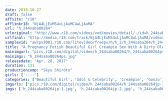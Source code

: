 ```yaml
---
date: 2018-10-27
draft: false
affsite: "r18"
afflinkr18: "NjA4LjEuMS4xLjAuMC4wLjAuMA"
url: "h_244saba00264"
urloriginal: "http://www.r18.com/videos/vod/movies/detail/-/id=h_244saba00264"
urlfinal: "http://media.r18.com/track/NjA4LjEuMS4xLjAuMC4wLjAuMA/videos/vod/movies/detail/-/id=h_244saba00264"
samplevid: "awspv3001.r18.com/litevideo/freepv/h/h_2/h_244saba264/h_244saba264_dmb_w.mp4"
title: "A Pregnancy Fetish Beautiful Girl Creampie Sex With A Dirty Old Man And His Raw Cock 4 Fucks!"
mainimgurl: "pics.r18.com/digital/video/h_244saba00264/h_244saba00264ps.jpg"
mainimgs: "h_244saba00264ps.jpg"
releasedate: "Apr. 28, 2017"
duration: 131
productioncomp: "Skyu Shiroto"
girls: ['----']
categories: ['Beautiful Girl', 'Idol & Celebrity', 'Creampie', 'Gonzo']
imgurls: ['pics.r18.com/digital/video/h_244saba00264/h_244saba00264jp-1.jpg', 'pics.r18.com/digital/video/h_244saba00264/h_244saba00264jp-2.jpg', 'pics.r18.com/digital/video/h_244saba00264/h_244saba00264jp-3.jpg', 'pics.r18.com/digital/video/h_244saba00264/h_244saba00264jp-4.jpg', 'pics.r18.com/digital/video/h_244saba00264/h_244saba00264jp-5.jpg', 'pics.r18.com/digital/video/h_244saba00264/h_244saba00264jp-6.jpg', 'pics.r18.com/digital/video/h_244saba00264/h_244saba00264jp-7.jpg', 'pics.r18.com/digital/video/h_244saba00264/h_244saba00264jp-8.jpg', 'pics.r18.com/digital/video/h_244saba00264/h_244saba00264jp-9.jpg', 'pics.r18.com/digital/video/h_244saba00264/h_244saba00264jp-10.jpg', 'pics.r18.com/digital/video/h_244saba00264/h_244saba00264jp-11.jpg', 'pics.r18.com/digital/video/h_244saba00264/h_244saba00264jp-12.jpg', 'pics.r18.com/digital/video/h_244saba00264/h_244saba00264jp-13.jpg', 'pics.r18.com/digital/video/h_244saba00264/h_244saba00264jp-14.jpg', 'pics.r18.com/digital/video/h_244saba00264/h_244saba00264jp-15.jpg', 'pics.r18.com/digital/video/h_244saba00264/h_244saba00264jp-16.jpg', 'pics.r18.com/digital/video/h_244saba00264/h_244saba00264jp-17.jpg', 'pics.r18.com/digital/video/h_244saba00264/h_244saba00264jp-18.jpg', 'pics.r18.com/digital/video/h_244saba00264/h_244saba00264jp-19.jpg', 'pics.r18.com/digital/video/h_244saba00264/h_244saba00264jp-20.jpg']
imgs: ['h_244saba00264jp-1.jpg', 'h_244saba00264jp-2.jpg', 'h_244saba00264jp-3.jpg', 'h_244saba00264jp-4.jpg', 'h_244saba00264jp-5.jpg', 'h_244saba00264jp-6.jpg', 'h_244saba00264jp-7.jpg', 'h_244saba00264jp-8.jpg', 'h_244saba00264jp-9.jpg', 'h_244saba00264jp-10.jpg', 'h_244saba00264jp-11.jpg', 'h_244saba00264jp-12.jpg', 'h_244saba00264jp-13.jpg', 'h_244saba00264jp-14.jpg', 'h_244saba00264jp-15.jpg', 'h_244saba00264jp-16.jpg', 'h_244saba00264jp-17.jpg', 'h_244saba00264jp-18.jpg', 'h_244saba00264jp-19.jpg', 'h_244saba00264jp-20.jpg']
---
```

